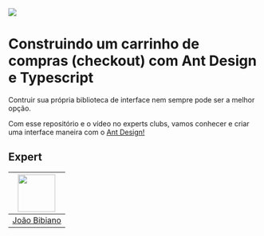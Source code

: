 <img src="https://storage.googleapis.com/golden-wind/experts-club/capa-github.svg" />

# Construindo um carrinho de compras (checkout) com Ant Design e Typescript

Contruir sua própria biblioteca de interface nem sempre pode ser a melhor opção.

Com esse repositório e o vídeo no experts clubs, vamos conhecer e criar uma interface maneira com o [Ant Design!](https://ant.design/)

## Expert

| [<img src="https://avatars.githubusercontent.com/u/29175815?s=400&u=0fee7695511e1dfabdf5eaacd405853d4e69745c&v=4" width="75px;"/>](https://github.com/joaovbibiano) |
| :-----------------------------------------------------------------------------------------------------------------------------------------------------------------: |
|                                                           [João Bibiano](https://github.com/joaovbibiano)                                                           |
